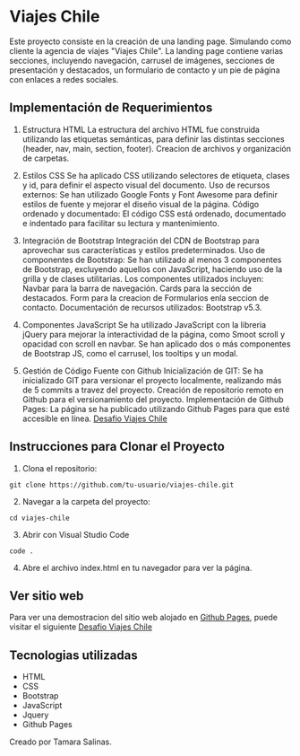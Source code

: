 # Viajes Chile

Este proyecto consiste en la creación de una landing page. Simulando como cliente la agencia de viajes "Viajes Chile". 
La landing page contiene varias secciones, incluyendo navegación, carrusel de imágenes, secciones de presentación y destacados, un formulario de contacto y un pie de página con enlaces a redes sociales.

## Implementación de Requerimientos

1. Estructura HTML
La estructura del archivo HTML fue construida utilizando las etiquetas semánticas, para definir las distintas secciones (header, nav, main, section, footer).
Creacion de archivos y organización de carpetas.

2. Estilos CSS
Se ha aplicado CSS utilizando selectores de etiqueta, clases y id, para definir el aspecto visual del documento.
Uso de recursos externos: Se han utilizado Google Fonts y Font Awesome para definir estilos de fuente y mejorar el diseño visual de la página.
Código ordenado y documentado: El código CSS está ordenado, documentado e indentado para facilitar su lectura y mantenimiento.

3. Integración de Bootstrap
Integración del CDN de Bootstrap para aprovechar sus características y estilos predeterminados.
Uso de componentes de Bootstrap: Se han utilizado al menos 3 componentes de Bootstrap, excluyendo aquellos con JavaScript, haciendo uso de la grilla y de clases utilitarias. Los componentes utilizados incluyen:
Navbar para la barra de navegación.
Cards para la sección de destacados.
Form para la creacion de Formularios enla seccion de contacto.
Documentación de recursos utilizados: Bootstrap v5.3.

4. Componentes JavaScript 
Se ha utilizado JavaScript con la libreria jQuery para mejorar la interactividad de la página, como Smoot scroll y opacidad con scroll en navbar.
Se han aplicado dos o más componentes de Bootstrap JS, como el carrusel, los tooltips y un modal.

5. Gestión de Código Fuente con Github 
Inicialización de GIT: Se ha inicializado GIT para versionar el proyecto localmente, realizando más de 5 commits a travez del proyecto.
Creación de repositorio remoto en Github para el versionamiento del proyecto.
Implementación de Github Pages: La página se ha publicado utilizando Github Pages para que esté accesible en línea.
[Desafio Viajes Chile](https://gatamara.github.io/viajes-chile/)



## Instrucciones para Clonar el Proyecto

1. Clona el repositorio:

```
git clone https://github.com/tu-usuario/viajes-chile.git
```

2. Navegar a la carpeta del proyecto:

```
cd viajes-chile
```

3. Abrir con Visual Studio Code

```
code .
```

4. Abre el archivo index.html en tu navegador para ver la página.

## Ver sitio web

Para ver una demostracion del sitio web alojado en [Github Pages](https://pages.github.com/), puede visitar el siguiente [Desafio Viajes Chile](https://gatamara.github.io/viajes-chile/)

## Tecnologias utilizadas

- HTML
- CSS
- Bootstrap
- JavaScript
- Jquery
- Github Pages

Creado por Tamara Salinas.
